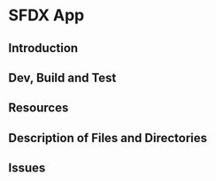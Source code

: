 # SFDX  App

## Introduction

## Dev, Build and Test

## Resources

## Description of Files and Directories

## Issues
